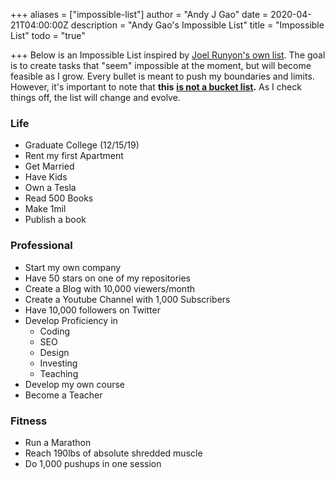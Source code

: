 +++
aliases = ["impossible-list"]
author = "Andy J Gao"
date = 2020-04-21T04:00:00Z
description = "Andy Gao's Impossible List"
title = "Impossible List"
todo = "true"

+++
Below is an Impossible List inspired by [Joel Runyon's own list](https://impossiblehq.com/impossible-list/). The goal is to create tasks that "seem" impossible at the moment, but will become feasible as I grow. Every bullet is meant to push my boundaries and limits. However, it's important to note that **this** [**is not a bucket list**](https://impossiblehq.com/the-impossible-list-is-not-a-bucket-list/)**.** As I check things off, the list will change and evolve.

### Life

* Graduate College (12/15/19)
* Rent my first Apartment
* Get Married
* Have Kids
* Own a Tesla
* Read 500 Books
* Make 1mil
* Publish a book

### Professional

* Start my own company
* Have 50 stars on one of my repositories
* Create a Blog with 10,000 viewers/month
* Create a Youtube Channel with 1,000 Subscribers
* Have 10,000 followers on Twitter
* Develop Proficiency in
  * Coding
  * SEO
  * Design
  * Investing
  * Teaching
* Develop my own course
* Become a Teacher

### Fitness

* Run a Marathon
* Reach 190lbs of absolute shredded muscle
* Do 1,000 pushups in one session